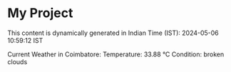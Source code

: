 # My Project

This content is dynamically generated in Indian Time (IST): 2024-05-06 10:59:12 IST


Current Weather in Coimbatore:
Temperature: 33.88 °C
Condition: broken clouds
